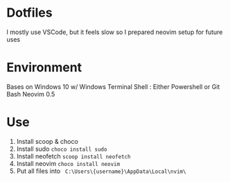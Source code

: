 # Dotfiles
I mostly use VSCode, but it feels slow
so I prepared neovim setup for future uses

# Environment 
Bases on Windows 10 w/ Windows Terminal 
Shell : Either Powershell or Git Bash
Neovim 0.5

# Use
1. Install scoop & choco
2. Install sudo
```choco install sudo```
3. Install neofetch
```scoop install neofetch```
4. Install neovim
```choco install neovim```
5. Put all files into
``` C:\Users\{username}\AppData\Local\nvim\```
